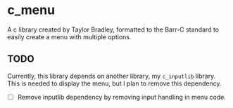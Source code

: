 # c_menu

A c library created by Taylor Bradley, formatted to the Barr-C standard to easily create a menu with multiple options.

## TODO

Currently, this library depends on another library, my `c_inputlib` library. This is needed to display the menu, but I plan to remove this dependency.

- [ ] Remove inputlib dependency by removing input handling in menu code.